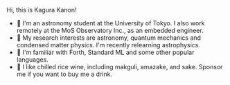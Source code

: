 Hi, this is Kagura Kanon!

- 🏫 I'm an astronomy student at the University of Tokyo. I also work remotely
  at the MoS Observatory Inc., as an embedded engineer.
- 🔭 My research interests are astronomy, quantum mechanics and condensed matter
  physics. I'm recently relearning astrophysics.
- 🧩 I'm familiar with Forth, Standard ML and some other popular languages.
- 🍶 I like chilled rice wine, including makguli, amazake, and sake. Sponsor me
  if you want to buy me a drink.

